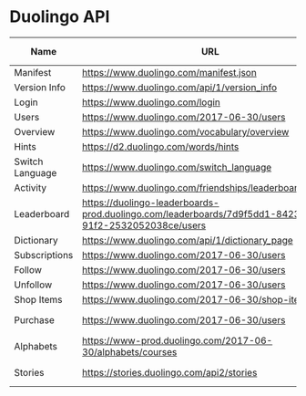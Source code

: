 # Duolingo API

| Name            | URL                                                                                                       | Query Parameter                                             | Body                             | Required Auth |
| --------------- | --------------------------------------------------------------------------------------------------------- | ----------------------------------------------------------- | -------------------------------- | ------------- |
| Manifest        | <https://www.duolingo.com/manifest.json>                                                                  | -                                                           | -                                | NO            |
| Version Info    | <https://www.duolingo.com/api/1/version_info>                                                             | -                                                           | -                                | NO            |
| Login           | <https://www.duolingo.com/login>                                                                          | ?login={username or email}&password={password}              | -                                | NO            |
| Users           | <https://www.duolingo.com/2017-06-30/users>                                                               | /{userid}                                                   | -                                | YES           |
| Overview        | <https://www.duolingo.com/vocabulary/overview>                                                            | -                                                           | -                                | YES           |
| Hints           | <https://d2.duolingo.com/words/hints>                                                                     | /{learningLanguage}/{formLanguage}?sentence={sentence}      | -                                | YES           |
| Switch Language | <https://www.duolingo.com/switch_language>                                                                | -                                                           | from_language, learning_language | YES           |
| Activity        | <https://www.duolingo.com/friendships/leaderboard_activity>                                               | -                                                           | -                                | YES           |
| Leaderboard     | <https://duolingo-leaderboards-prod.duolingo.com/leaderboards/7d9f5dd1-8423-491a-91f2-2532052038ce/users> | /{userId}?client_unlocked=true                              | -                                | YES           |
| Dictionary      | <https://www.duolingo.com/api/1/dictionary_page>                                                          | ?lexeme_id={lexemeId}                                       | -                                | YES           |
| Subscriptions   | <https://www.duolingo.com/2017-06-30/users>                                                               | /{userId}/subscriptions                                     | -                                | YES           |
| Follow          | <https://www.duolingo.com/2017-06-30/users>                                                               | /{userId}/subscriptions/{targetUserId}                      | -                                | YES           |
| Unfollow        | <https://www.duolingo.com/2017-06-30/users>                                                               | /{userId}/subscriptions/{targetUserId}                      | -                                | YES           |
| Shop Items      | <https://www.duolingo.com/2017-06-30/shop-items>                                                          | -                                                           | -                                | YES           |
| Purchase        | <https://www.duolingo.com/2017-06-30/users>                                                               | /{userId}/shop-items                                        | itemName, learningLanguage       | YES           |
| Alphabets       | <https://www-prod.duolingo.com/2017-06-30/alphabets/courses>                                              | /ja/en/                                                     | -                                | YES           |
| Stories         | <https://stories.duolingo.com/api2/stories>                                                               | ?fromLanguage=en&learningLanguage=ja&illustrationFormat=png | -                                | YES           |
